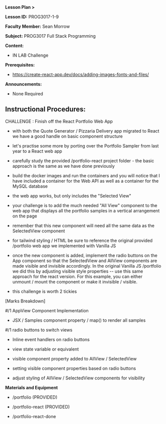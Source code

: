 **­Lesson Plan \>**

**Lesson ID:** PROG3017-1-9

**Faculty Member:** Sean Morrow­

**Subject:** PROG3017 Full Stack Programming

**Content:**

- IN LAB Challenge

**Prerequisites:**

- <https://create-react-app.dev/docs/adding-images-fonts-and-files/>

**Announcements:**

- None Required

## Instructional Procedures:

CHALLENGE : Finish off the React Portfolio Web App

- with both the Quote Generator / Pizzaria Delivery app migrated to
React we have a good handle on basic component structure

- let's practise some more by porting over the Portfolio Sampler from
last year to a React web app

- carefully study the provided /portfolio-react project folder - the
basic approach is the same as we have done previously

- build the docker images and run the containers and you will notice
that I have included a container for the Web API as well as a container
for the MySQL database

- the web app works, but only includes the "Selected View"

- your challenge is to add the much needed "All View" component to the
web app that displays all the portfolio samples in a vertical
arrangement on the page

- remember that this new component will need all the same data as the
SelectedView component

- for tailwind styling / HTML be sure to reference the original
provided /portfolio web app we implemented with Vanilla JS

- once the new component is added, implement the radio buttons on the
App component so that the SelectedView and AllView components are made
visible and invisible accordingly. In the original Vanilla JS /portfolio
we did this by adjusting visible style properties -- use this same
approach for the react version. For this example, you can either unmount
/ mount the component or make it invisible / visible.

- this challenge is worth 2 tickies

\[Marks Breakdown\]

#/1 AppView Component Implementation

-   JSX / Samples component property / map() to render all samples

#/1 radio buttons to switch views

-   Inline event handlers on radio buttons

-   view state variable or equivalent

-   visible component property added to AllView / SelectedView

-   setting visible component properties based on radio buttons

-   adjust styling of AllView / SelectedView components for visibility

**Materials and Equipment**

- /portfolio (PROVIDED)

- /portfolio-react (PROVIDED)

- /portfolio-react-done
